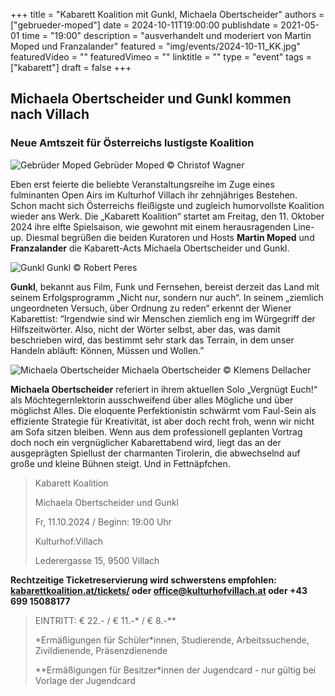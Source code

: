 +++
title = "Kabarett Koalition mit Gunkl, Michaela Obertscheider"
authors = ["gebrueder-moped"]
date = 2024-10-11T19:00:00
publishdate = 2021-05-01
time = "19:00"
description = "ausverhandelt und moderiert von Martin Moped und Franzalander"
featured = "img/events/2024-10-11_KK.jpg"
featuredVideo = ""
featuredVimeo = ""
linktitle = ""
type = "event"
tags = ["kabarett"]
draft = false
+++


## Michaela Obertscheider und Gunkl kommen nach Villach
### Neue Amtszeit für Österreichs lustigste Koalition

![Gebrüder Moped](/img/events/2024-02-23_Gebrueder-Moped_c_Christof-Wagner.jpg)
Gebrüder Moped © Christof Wagner

Eben erst feierte die beliebte Veranstaltungsreihe im Zuge eines fulminanten Open Airs im Kulturhof Villach ihr zehnjähriges Bestehen. Schon macht sich Österreichs fleißigste und zugleich humorvollste Koalition wieder ans Werk. Die „Kabarett Koalition“ startet am Freitag, den 11. Oktober 2024 ihre elfte Spielsaison, wie gewohnt mit einem herausragenden Line-up. Diesmal begrüßen die beiden Kuratoren und Hosts **Martin Moped** und **Franzalander** die Kabarett-Acts Michaela Obertscheider und Gunkl. 

![Gunkl](/img/events/2024-10-11_Gunkl_c_RobertPeres.jpg)
Gunkl © Robert Peres

**Gunkl**, bekannt aus Film, Funk und Fernsehen, bereist derzeit das Land mit seinem Erfolgsprogramm „Nicht nur, sondern nur auch“. In seinem „ziemlich ungeordneten Versuch, über Ordnung zu reden“ erkennt der Wiener Kabarettist: “Irgendwie sind wir Menschen ziemlich eng im Würgegriff der Hilfszeitwörter. Also, nicht der Wörter selbst, aber das, was damit beschrieben wird, das bestimmt sehr stark das Terrain, in dem unser Handeln abläuft: Können, Müssen und Wollen.”

![Michaela Obertscheider](/img/events/2024-10-11_MichaelaObertscheider_c_KlemensDellacher.jpg)
Michaela Obertscheider © Klemens Dellacher

**Michaela Obertscheider** referiert in ihrem aktuellen Solo „Vergnügt Euch!“ als Möchtegernlektorin ausschweifend über alles Mögliche und über möglichst Alles. Die eloquente Perfektionistin schwärmt vom Faul-Sein als effiziente Strategie für Kreativität, ist aber doch recht froh, wenn wir nicht am Sofa sitzen bleiben. Wenn aus dem professionell geplanten Vortrag doch noch ein vergnüglicher Kabarettabend wird, liegt das an der ausgeprägten Spiellust der charmanten Tirolerin, die abwechselnd auf große und kleine Bühnen steigt. Und in Fettnäpfchen.

>Kabarett Koalition
>
>Michaela Obertscheider und Gunkl
>
>Fr, 11.10.2024 / Beginn: 19:00 Uhr
>
>Kulturhof:Villach
>
>Lederergasse 15, 9500 Villach

**Rechtzeitige Ticketreservierung wird schwerstens empfohlen: [kabarettkoalition.at/tickets/](https://kabarettkoalition.at/tickets/) oder office@kulturhofvillach.at oder +43 699 15088177** 


> EINTRITT: € 22.- / € 11.-\* / € 8.-\*\*
> 
> \*Ermäßigungen für Schüler\*innen, Studierende, Arbeitssuchende, Zivildienende, Präsenzdienende
> 
> \*\*Ermäßigungen für Besitzer\*innen der Jugendcard - nur gültig bei Vorlage der Jugendcard
